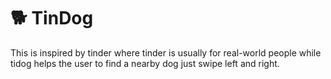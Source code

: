 # 🐕 TinDog 
This is inspired by tinder where tinder is usually for real-world people while tidog helps the user to find a nearby dog just swipe left and right.
